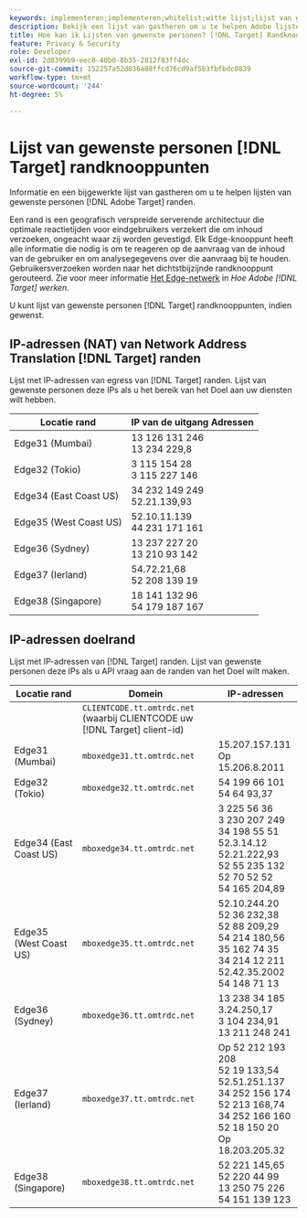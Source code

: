 ```yaml
---
keywords: implementeren;implementeren;whitelist;witte lijst;lijst van gewenste personen;lijst van gewenste personen;edge;edges
description: Bekijk een lijst van gastheren om u te helpen Adobe lijsten van gewenste personen [!DNL Target] randen (geografisch verdeelde het dienen knopen die optimale reactietijden eind - gebruikers verzekeren).
title: Hoe kan ik Lijsten van gewenste personen? [!DNL Target] Randknooppunten?
feature: Privacy & Security
role: Developer
exl-id: 2d8399b9-eec8-40b0-8b35-2812f83ff4dc
source-git-commit: 152257a52d836a88ffcd76cd9af5b3fbfbdc0839
workflow-type: tm+mt
source-wordcount: '244'
ht-degree: 5%

---
```


# Lijst van gewenste personen [!DNL Target] randknooppunten

Informatie en een bijgewerkte lijst van gastheren om u te helpen lijsten van gewenste personen [!DNL Adobe Target] randen.

Een rand is een geografisch verspreide serverende architectuur die optimale reactietijden voor eindgebruikers verzekert die om inhoud verzoeken, ongeacht waar zij worden gevestigd. Elk Edge-knooppunt heeft alle informatie die nodig is om te reageren op de aanvraag van de inhoud van de gebruiker en om analysegegevens over die aanvraag bij te houden. Gebruikersverzoeken worden naar het dichtstbijzijnde randknooppunt gerouteerd. Zie voor meer informatie [Het Edge-netwerk](/help/main/c-intro/how-target-works.md#concept_0AE2ED8E9DE64288A8B30FCBF1040934) in *Hoe Adobe [!DNL Target] werken*.

U kunt lijst van gewenste personen [!DNL Target] randknooppunten, indien gewenst.

## IP-adressen (NAT) van Network Address Translation [!DNL Target] randen

Lijst met IP-adressen van egress van [!DNL Target] randen. Lijst van gewenste personen deze IPs als u het bereik van het Doel aan uw diensten wilt hebben.

| Locatie rand | IP van de uitgang Adressen |
| --- | --- |
| Edge31 (Mumbai) | 13 126 131 246<br>13 234 229,8 |
| Edge32 (Tokio) | 3 115 154 28<br>3 115 227 146 |
| Edge34 (East Coast US) | 34 232 149 249<br>52.21.139,93 |
| Edge35 (West Coast US) | 52.10.11.139<br>44 231 171 161 |
| Edge36 (Sydney) | 13 237 227 20<br>13 210 93 142 |
| Edge37 (Ierland) | 54.72.21,68<br>52 208 139 19 |
| Edge38 (Singapore) | 18 141 132 96<br>54 179 187 167 |

## IP-adressen doelrand

Lijst met IP-adressen van [!DNL Target] randen. Lijst van gewenste personen deze IPs als u API vraag aan de randen van het Doel wilt maken.

| Locatie rand | Domein | IP-adressen |
| --- | --- | --- |
|  | `CLIENTCODE.tt.omtrdc.net`<br>(waarbij CLIENTCODE uw [!DNL Target] client-id) |  |
| Edge31 (Mumbai) | `mboxedge31.tt.omtrdc.net` | 15.207.157.131<br>Op 15.206.8.2011 |
| Edge32 (Tokio) | `mboxedge32.tt.omtrdc.net` | 54 199 66 101<br>54 64 93,37 |
| Edge34 (East Coast US) | `mboxedge34.tt.omtrdc.net` | 3 225 56 36<br>3 230 207 249<br>34 198 55 51<br>52.3.14.12<br>52.21.222,93<br>52 55 235 132<br>52 70 52 52<br>54 165 204,89 |
| Edge35 (West Coast US) | `mboxedge35.tt.omtrdc.net` | 52.10.244.20<br>52 36 232,38<br>52 88 209,29<br>54 214 180,56<br>35 162 74 35<br>34 214 12 211<br>52.42.35.2002<br>54 148 71 13 |
| Edge36 (Sydney) | `mboxedge36.tt.omtrdc.net` | 13 238 34 185<br>3.24.250,17<br>3 104 234,91<br>13 211 248 241 |
| Edge37 (Ierland) | `mboxedge37.tt.omtrdc.net` | Op 52 212 193 208<br>52 19 133,54<br>52.51.251.137<br>34 252 156 174<br>52 213 168,74<br>34 252 166 160<br>52 18 150 20<br>Op 18.203.205.32 |
| Edge38 (Singapore) | `mboxedge38.tt.omtrdc.net` | 52 221 145,65<br>52 220 44 99<br>13 250 75 226<br>54 151 139 123 |
